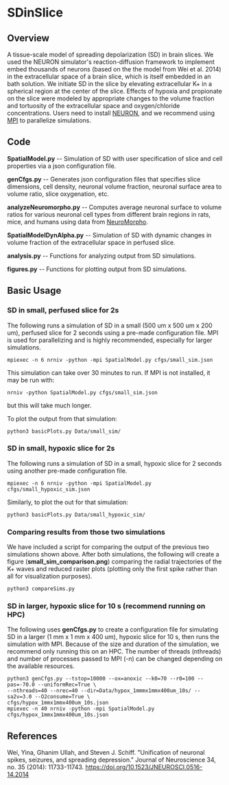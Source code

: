# SDinSlice
## Overview
A tissue-scale model of spreading depolarization (SD) in brain slices.
We used the NEURON simulator's reaction-diffusion framework to implement embed thousands of neurons 
(based on the the model from Wei et al. 2014)
in the extracellular space of a brain slice, which is itself embedded in an bath solution.
We initiate SD in the slice by elevating extracellular K+ in a spherical region at the center of the slice.
Effects of hypoxia and propionate on the slice were modeled by appropriate changes to the volume fraction 
and tortuosity of the extracellular space and oxygen/chloride concentrations.
Users need to install [NEURON](https://neuron.yale.edu/neuron/), and we recommend using 
[MPI](https://www.open-mpi.org/) to parallelize simulations.

## Code
**SpatialModel.py** -- Simulation of SD with user specification of slice and cell properties via a json configuration file.

**genCfgs.py** -- Generates json configuration files that specifies slice dimensions, cell density, neuronal volume fraction,
neuronal surface area to volume ratio, slice oxygenation, etc.

**analyzeNeuromorpho.py** -- Computes average neuronal surface to volume ratios for various neuronal cell types from 
different brain regions in rats, mice, and humans using data from [NeuroMorpho](http://neuromorpho.org/).

**SpatialModelDynAlpha.py** -- Simulation of SD with dynamic changes in volume fraction of the extracellular 
space in perfused slice.

**analysis.py** -- Functions for analyzing output from SD simulations.

**figures.py** -- Functions for plotting output from SD simulations.

## Basic Usage 
### SD in small, perfused slice for 2s
The following runs a simulation of SD in a small (500 um x 500 um x 200 um), perfused 
slice for 2 seconds using a pre-made configuration file.  MPI is used for parallelizing 
and is highly recommended, especially for larger simulations.
```
mpiexec -n 6 nrniv -python -mpi SpatialModel.py cfgs/small_sim.json
```
This simulation can take over 30 minutes to run.  If MPI is not installed, it may 
be run with:
```
nrniv -python SpatialModel.py cfgs/small_sim.json
```
but this will take much longer.

To plot the output from that simulation:
```
python3 basicPlots.py Data/small_sim/
```

### SD in small, hypoxic slice for 2s
The following runs a simulation of SD in a small, hypoxic slice for 2 seconds using 
another pre-made configuration file.
```
mpiexec -n 6 nrniv -python -mpi SpatialModel.py cfgs/small_hypoxic_sim.json
```
Similarly, to plot the out for that simulation:
```
python3 basicPlots.py Data/small_hypoxic_sim/
```

### Comparing results from those two simulations
We have included a script for comparing the output of the previous two 
simulations shown above.  After both simulations, the following will create
a figure (**small_sim_comparison.png**) comparing the radial trajectories of the K+ waves and reduced raster plots
(plotting only the first spike rather than all for visualization purposes).
```
python3 compareSims.py
```

### SD in larger, hypoxic slice for 10 s (recommend running on HPC)
The following uses **genCfgs.py** to create a configuration file for 
simulating SD in a larger (1 mm x 1 mm x 400 um), hypoxic slice for 10 s, 
then runs the simulation with MPI.  Because of the size and duration of the 
simulation, we recommend only running this on an HPC.  The number of threads (nthreads) 
and number of processes passed to MPI (-n) can be changed depending on the available 
resources.  
```
python3 genCfgs.py --tstop=10000 --ox=anoxic --k0=70 --r0=100 --pas=-70.0 --uniformRec=True \
--nthreads=40 --nrec=40 --dir=Data/hypox_1mmmx1mmx400um_10s/ --sa2v=3.0 --O2consume=True \
cfgs/hypox_1mmx1mmx400um_10s.json
mpiexec -n 40 nrniv -python -mpi SpatialModel.py cfgs/hypox_1mmx1mmx400um_10s.json
```

## References
Wei, Yina, Ghanim Ullah, and Steven J. Schiff. "Unification of neuronal spikes, seizures, and spreading depression." Journal of Neuroscience 34, no. 35 (2014): 11733-11743.
https://doi.org/10.1523/JNEUROSCI.0516-14.2014



